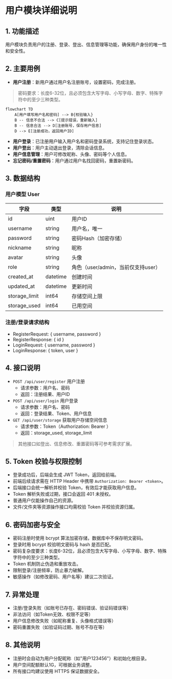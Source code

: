 # 用户模块详细说明

## 1. 功能描述

用户模块负责用户的注册、登录、登出、信息管理等功能，确保用户身份的唯一性和安全性。

## 2. 主要用例

- **用户注册**：新用户通过用户名注册账号，设置密码，完成注册。

> 密码要求：长度6-32位，且必须包含大写字母、小写字母、数字、特殊字符中的至少三种类型。

```mermaid
flowchart TD
    A[用户填写用户名和密码] --> B{校验输入}
    B -- 信息不合法 --> C[提示错误，重新输入]
    B -- 信息合法 --> D[注册账号，保存用户信息]
    D --> E[注册成功，返回用户ID]
```

- **用户登录**：已注册用户输入用户名和密码登录系统，支持记住登录状态。
- **用户登出**：用户主动退出登录，清除会话信息。
- **用户信息管理**：用户可修改昵称、头像、密码等个人信息。
- **忘记密码/重置密码**：用户通过用户名找回密码，重置新密码。

## 3. 数据结构

### 用户模型 User

| 字段         | 类型      | 说明           |
| ------------ | --------- | -------------- |
| id           | uint      | 用户ID         |
| username     | string    | 用户名，唯一   |
| password     | string    | 密码Hash（加密存储） |
| nickname     | string    | 昵称           |
| avatar       | string    | 头像           |
| role         | string    | 角色（user/admin，当前仅支持user） |
| created_at   | datetime  | 创建时间       |
| updated_at   | datetime  | 更新时间       |
| storage_limit| int64     | 存储空间上限   |
| storage_used | int64     | 已用空间       |

### 注册/登录请求结构

- RegisterRequest: { username, password }
- RegisterResponse: { id }
- LoginRequest: { username, password }
- LoginResponse: { token, user }

## 4. 接口说明

- `POST /api/user/register`  用户注册
  - 请求参数：用户名、密码
  - 返回：注册结果、用户ID
- `POST /api/user/login`  用户登录
  - 请求参数：用户名、密码
  - 返回：登录结果、Token、用户信息
- `GET /api/user/storage`  获取用户存储空间信息
  - 请求参数：Token（Authorization: Bearer <token>）
  - 返回：storage_used, storage_limit

> 其他接口如登出、信息修改、重置密码等可参考需求扩展。

## 5. Token 校验与权限控制

- 登录成功后，后端会生成 JWT Token，返回给前端。
- 前端后续请求需在 HTTP Header 中携带 `Authorization: Bearer <token>`。
- 后端接口会统一解析并校验 Token，有效后才能获取用户信息。
- Token 解析失败或过期，接口会返回 401 未授权。
- 普通用户仅能操作自己的资源。
- 文件/文件夹等资源操作接口均需校验 Token 并校验资源归属。

## 6. 密码加密与安全

- 密码注册时使用 bcrypt 算法加密存储，数据库中不保存明文密码。
- 登录时用 bcrypt 校验明文密码与 hash 是否匹配。
- 密码复杂度要求：长度6-32位，且必须包含大写字母、小写字母、数字、特殊字符中的至少三种类型。
- Token 机制防止伪造和重放攻击。
- 限制登录/注册频率，防止暴力破解。
- 敏感操作（如修改密码、用户名等）建议二次验证。

## 7. 异常处理

- 注册/登录失败（如账号已存在、密码错误、验证码错误等）
- 非法访问（如Token无效、权限不足等）
- 用户信息修改失败（如昵称重复、头像格式错误等）
- 密码重置失败（如验证码过期、账号不存在等）

## 8. 其他说明

- 注册时会自动为用户分配昵称（如"用户123456"）和初始化根目录。
- 用户空间配额默认1G，可根据业务调整。
- 所有接口均建议使用 HTTPS 保证数据安全。 